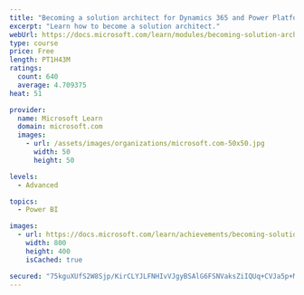 ```yaml
---
title: "Becoming a solution architect for Dynamics 365 and Power Platform"
excerpt: "Learn how to become a solution architect."
webUrl: https://docs.microsoft.com/learn/modules/becoming-solution-architect/
type: course
price: Free
length: PT1H43M
ratings:
  count: 640
  average: 4.709375
heat: 51

provider:
  name: Microsoft Learn
  domain: microsoft.com
  images:
    - url: /assets/images/organizations/microsoft.com-50x50.jpg
      width: 50
      height: 50

levels:
  - Advanced

topics:
  - Power BI

images:
  - url: https://docs.microsoft.com/learn/achievements/becoming-solution-architect-social.png
    width: 800
    height: 400
    isCached: true

secured: "75kguXUfS2W8Sjp/KirCLYJLFNHIvVJgyBSAlG6FSNVaksZiIQUq+CVJa5p+MvMvQr1yFi9sFChK+e1s7G0HYYzvlY1KGnkrZ7vvgLVFM9ZYTvpYIIRqtBOPDikjD6QTLjKfCFvqWQ5xtj2uE8mt8E8qbqeGgHdYaQf2H9BdCVaiFDc67cfJGx9usx921yROouqtwo3hf1ySeoaq0VrWd7g1iI2Q4lNMVesCDDliDEMyLA0V1ZA51f+iLRHQKiidhy3eTseL/AKmRmoubUWUeFZNfbAlnAu3bgcSPe1rUpTHplViEn3INaix8zhmJaoRAf/uUrOx2xvgZgGNQvWn5o97jH8hXkoNjMWkEUUZNIa3GqBe6RPjWwaw2xYZPZSl23CO26awm4loOgrhMql44iDPSCIg9O8I5DuAET1LhWg=;h0aQ591QfB8a9WaYuaGMtQ=="
---
```


